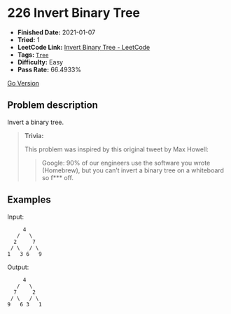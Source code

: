 # 226 Invert Binary Tree

- **Finished Date:** 2021-01-07
- **Tried:** 1
- **LeetCode Link:** [Invert Binary Tree - LeetCode](https://leetcode.com/problems/invert-binary-tree/)
- **Tags:** [`Tree`](https://leetcode.com/tag/tree/)
- **Difficulty:** Easy
- **Pass Rate:** 66.4933%

[Go Version](../Go/226_Invert_Binary_Tree/main.go)

## Problem description

Invert a binary tree.

> **Trivia:**
>
> This problem was inspired by this original tweet by Max Howell:
>> Google: 90% of our engineers use the software you wrote (Homebrew), but you can’t invert a binary tree on a whiteboard so f*** off.

## Examples

Input:

```
     4
   /   \
  2     7
 / \   / \
1   3 6   9
```

Output:

```
     4
   /   \
  7     2
 / \   / \
9   6 3   1
```
